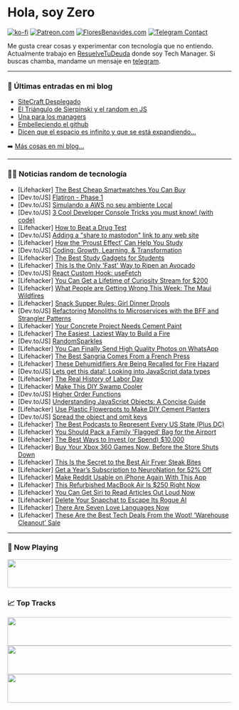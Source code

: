 # Hola, soy Zero

[![ko-fi](https://ko-fi.com/img/githubbutton_sm.svg)](https://ko-fi.com/J3J4N0LUK)
[![Patreon.com](https://img.shields.io/endpoint.svg?url=https%3A%2F%2Fshieldsio-patreon.vercel.app%2Fapi%3Fusername%3Dzerodragon%26type%3Dpatrons&style=for-the-badge)](https://patreon.com/zerodragon)
[![FloresBenavides.com](https://img.shields.io/website?down_message=oops&label=MiBlog&style=for-the-badge&up_message=online&url=https%3A%2F%2Ffloresbenavides.com)](https://floresbenavides.com)
[![Telegram Contact](https://img.shields.io/badge/escr%C3%ADbeme-ZeroDragon-%2326A5E4?style=for-the-badge&logo=telegram)](https://t.me/zerodragon)

Me gusta crear cosas y experimentar con tecnología que no entiendo.
Actualmente trabajo en [ResuelveTuDeuda](http://github.com/resuelve) donde soy Tech Manager.
Si buscas chamba, mandame un mensaje en [telegram](https://t.me/zerodragon).

---

### 📕 Últimas entradas en mi blog
<!-- BLOG-POST-LIST:START -->
- [SiteCraft Desplegado](https://floresbenavides.com/sitecraft-desplegado/)
- [El Triángulo de Sierpinski y el random en JS](https://floresbenavides.com/el-triangulo-de-sierpinski-y-el-random-en-js/)
- [Una para los managers](https://floresbenavides.com/una-para-los-managers/)
- [Embelleciendo el github](https://floresbenavides.com/embelleciendo-el-github/)
- [Dicen que el espacio es infinito y que se está expandiendo…](https://floresbenavides.com/dicen-que-el-espacio-es-infinito-y-que-se-esta-expandiendo/)
<!-- BLOG-POST-LIST:END -->

➡️ [Más cosas en mi blog...](https://floresbenavides.com)

---

### 👨‍💻 Noticias random de tecnología
<!-- TECH-POSTS:START -->
- [Lifehacker] [The Best Cheap Smartwatches You Can Buy](https://lifehacker.com/5-smartwatches-you-can-buy-for-under-200-1849905601)
- [Dev.to/JS] [Flatiron - Phase 1](https://dev.to/adgholson/flatiron-phase-1-25p8)
- [Dev.to/JS] [Simulando a AWS no seu ambiente Local](https://dev.to/devinicius/simulando-a-aws-na-sua-maquina-local-43k3)
- [Dev.to/JS] [3 Cool Developer Console Tricks you must know! &lpar;with code&rpar;](https://dev.to/jeetvora331/3-cool-developer-console-tricks-you-must-know-1ncc)
- [Lifehacker] [How to Beat a Drug Test](https://lifehacker.com/how-to-beat-a-drug-test-1829993785)
- [Dev.to/JS] [Adding a &quot;share to mastodon&quot; link to any web site](https://dev.to/codepo8/adding-a-share-to-mastodon-link-to-any-web-site-485m)
- [Lifehacker] [How the ‘Proust Effect’ Can Help You Study](https://lifehacker.com/how-the-proust-effect-can-help-you-study-1850749025)
- [Dev.to/JS] [Coding: Growth, Learning, &amp; Transformation](https://dev.to/fetterollie/coding-growth-learning-transformation-24mj)
- [Lifehacker] [The Best Study Gadgets for Students](https://lifehacker.com/the-best-study-gadgets-for-students-1850748745)
- [Lifehacker] [This Is the Only &#39;Fast&#39; Way to Ripen an Avocado](https://lifehacker.com/this-is-the-only-fast-way-to-ripen-an-avocado-1849574036)
- [Dev.to/JS] [React Custom Hook: useFetch](https://dev.to/sergeyleschev/react-custom-hook-usefetch-3k0p)
- [Lifehacker] [You Can Get a Lifetime of Curiosity Stream for $200](https://lifehacker.com/you-can-get-a-lifetime-of-curiosity-stream-for-200-1850743424)
- [Lifehacker] [What People are Getting Wrong This Week: The Maui Wildfires](https://lifehacker.com/maui-wildfire-myths-debunked-1850749329)
- [Lifehacker] [Snack Supper Rules; Girl Dinner Drools](https://lifehacker.com/it-is-the-age-of-the-snack-supper-1843157528)
- [Dev.to/JS] [Refactoring Monoliths to Microservices with the BFF and Strangler Patterns](https://dev.to/slickstef11/refactoring-monoliths-to-microservices-with-the-bff-and-strangler-patterns-11jl)
- [Lifehacker] [Your Concrete Project Needs Cement Paint](https://lifehacker.com/your-concrete-project-needs-cement-paint-1850748105)
- [Lifehacker] [The Easiest, Laziest Way to Build a Fire](https://lifehacker.com/the-easiest-laziest-way-to-build-a-fire-1850748804)
- [Dev.to/JS] [RandomSparkles](https://dev.to/danielx17/randomsparkles-3ooc)
- [Lifehacker] [You Can Finally Send High Quality Photos on WhatsApp](https://lifehacker.com/you-can-finally-send-high-quality-photos-on-whatsapp-1850519877)
- [Lifehacker] [The Best Sangria Comes From a French Press](https://lifehacker.com/the-best-sangria-comes-from-a-french-press-1850748855)
- [Lifehacker] [These Dehumidifiers Are Being Recalled for Fire Hazard](https://lifehacker.com/these-dehumidifiers-are-being-recalled-for-fire-hazard-1850748405)
- [Dev.to/JS] [Lets get this data!: Looking into JavaScript data types](https://dev.to/alexmbeasley/lets-get-this-data-looking-into-javascript-data-types-2b33)
- [Lifehacker] [The Real History of Labor Day](https://lifehacker.com/the-real-history-of-labor-day-1847614981)
- [Lifehacker] [Make This DIY Swamp Cooler](https://lifehacker.com/make-this-diy-swamp-cooler-1850747672)
- [Dev.to/JS] [Higher Order Functions](https://dev.to/saandre0217/higher-order-functions-5ak5)
- [Dev.to/JS] [Understanding JavaScript Objects: A Concise Guide](https://dev.to/avwerosuoghene/understanding-javascript-objects-a-concise-guide-52fc)
- [Lifehacker] [Use Plastic Flowerpots to Make DIY Cement Planters](https://lifehacker.com/use-plastic-flowerpots-to-make-diy-cement-planters-1850748101)
- [Dev.to/JS] [Spread the object and omit keys](https://dev.to/muszynov/spread-the-object-and-omit-keys-3g11)
- [Lifehacker] [The Best Podcasts to Represent Every US State &lpar;Plus DC&rpar;](https://lifehacker.com/best-podcast-for-every-us-state-1850741030)
- [Lifehacker] [You Should Pack a Family &#39;Flagged&#39; Bag for the Airport](https://lifehacker.com/you-should-pack-a-family-flagged-bag-for-the-airport-1850747507)
- [Lifehacker] [The Best Ways to Invest &lpar;or Spend&rpar; $10,000](https://lifehacker.com/the-best-ways-to-spend-or-invest-that-10-000-1849461953)
- [Lifehacker] [Buy Your Xbox 360 Games Now, Before the Store Shuts Down](https://lifehacker.com/buy-your-xbox-360-games-now-before-the-store-shuts-dow-1850747248)
- [Lifehacker] [This Is the Secret to the Best Air Fryer Steak Bites](https://lifehacker.com/this-is-the-secret-to-the-best-air-fryer-steak-bites-1850747577)
- [Lifehacker] [Get a Year’s Subscription to NeuroNation for 52% Off](https://lifehacker.com/get-a-year-s-subscription-to-neuronation-for-52-off-1850737598)
- [Lifehacker] [Make Reddit Usable on iPhone Again With This App](https://lifehacker.com/make-reddit-usable-on-iphone-again-with-this-app-1850746558)
- [Lifehacker] [This Refurbished MacBook Air Is $250 Right Now](https://lifehacker.com/this-refurbished-macbook-air-is-250-right-now-1850743344)
- [Lifehacker] [You Can Get Siri to Read Articles Out Loud Now](https://lifehacker.com/you-can-get-siri-to-read-articles-out-loud-now-1850746524)
- [Lifehacker] [Delete Your Snapchat to Escape Its Rogue AI](https://lifehacker.com/how-to-delete-snapchat-android-iphone-1850745271)
- [Lifehacker] [There Are Seven Love Languages Now](https://lifehacker.com/there-are-seven-love-languages-now-and-one-might-be-yo-1848548099)
- [Lifehacker] [These Are the Best Tech Deals From the Woot! ‘Warehouse Cleanout’ Sale](https://lifehacker.com/these-are-the-best-tech-deals-from-the-woot-warehouse-1850745166)<!-- TECH-POSTS:END -->

---

### 🎵 Now Playing
<a href="https://spotify-now-playing-dun.vercel.app/now-playing?open"><img src="https://spotify-now-playing-dun.vercel.app/now-playing" width="540" height="64"></a>

### 📈 Top Tracks
<a href="https://spotify-now-playing-dun.vercel.app/top-tracks?i=1&open"><img src="https://spotify-now-playing-dun.vercel.app/top-tracks?i=1" width="540" height="64"></a>
<a href="https://spotify-now-playing-dun.vercel.app/top-tracks?i=2&open"><img src="https://spotify-now-playing-dun.vercel.app/top-tracks?i=2" width="540" height="64"></a>
<a href="https://spotify-now-playing-dun.vercel.app/top-tracks?i=3&open"><img src="https://spotify-now-playing-dun.vercel.app/top-tracks?i=3" width="540" height="64"></a>
